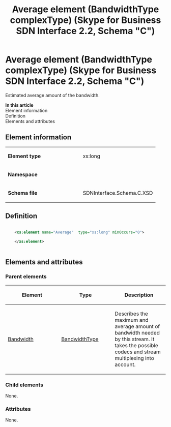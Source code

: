 ﻿---
title: Average element (BandwidthType complexType) (Skype for Business SDN Interface 2.2, Schema "C")
TOCTitle: Average element
ms:assetid: e63cc213-fccf-588a-8a67-a9f2efd1822a
ms:mtpsurl: https://msdn.microsoft.com/en-us/library/Mt404705(v=office.16)
ms:contentKeyID: 68250613
ms.date: 08/24/2015
mtps_version: v=office.16
dev_langs:
- xml
---

# Average element (BandwidthType complexType) (Skype for Business SDN Interface 2.2, Schema \"C\")

Estimated average amount of the bandwidth.

**In this article**  
Element information  
Definition  
Elements and attributes  

## Element information

<table>
<colgroup>
<col style="width: 50%" />
<col style="width: 50%" />
</colgroup>
<tbody>
<tr class="odd">
<td><p><strong>Element type</strong></p></td>
<td><p>xs:long</p></td>
</tr>
<tr class="even">
<td><p><strong>Namespace</strong></p></td>
<td><p></p></td>
</tr>
<tr class="odd">
<td><p><strong>Schema file</strong></p></td>
<td><p>SDNInterface.Schema.C.XSD</p></td>
</tr>
</tbody>
</table>


## Definition

``` xml

    <xs:element name="Average"  type="xs:long" minOccurs="0">
    
    </xs:element>
  
```

## Elements and attributes

### Parent elements

<table>
<colgroup>
<col style="width: 33%" />
<col style="width: 33%" />
<col style="width: 33%" />
</colgroup>
<thead>
<tr class="header">
<th><p>Element</p></th>
<th><p>Type</p></th>
<th><p>Description</p></th>
</tr>
</thead>
<tbody>
<tr class="odd">
<td><p><a href="bandwidth-element-startpropertiestype-complextype-skype-for-business-sdn-interface-2-2-schema-c.md">Bandwidth</a></p></td>
<td><p><a href="bandwidthtype-complextype-skype-for-business-sdn-interface-2-2-schema-c.md">BandwidthType</a></p></td>
<td><p>Describes the maximum and average amount of bandwidth needed by this stream. It takes the possible codecs and stream multiplexing into account.</p></td>
</tr>
</tbody>
</table>


### Child elements

None.

### Attributes

None.

